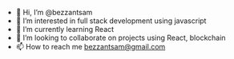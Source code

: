 - 👋 Hi, I’m @bezzantsam
- 👀 I’m interested in full stack development using javascript
- 🌱 I’m currently learning React
- 💞️ I’m looking to collaborate on projects using React, blockchain
- 📫 How to reach me bezzantsam@gmail.com 

<!---
bezzantsam/bezzantsam is a ✨ special ✨ repository because its `README.md` (this file) appears on your GitHub profile.
You can click the Preview link to take a look at your changes.
--->
